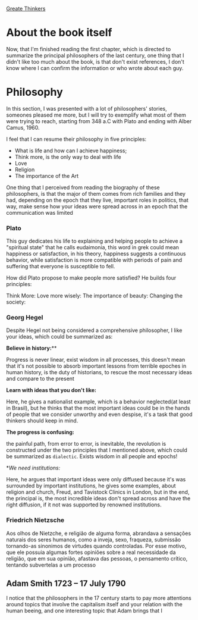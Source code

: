 [Greate Thinkers](https://www.amazon.com.br/Great-Thinkers-Simple-thinkers-improve/dp/0993538703)

# About the book itself

Now, that I'm finished reading the first chapter, which is directed to summarize the principal philosophers of the last century, one thing that I didn't like too much about the book, is that don't exist references, I don't know where I can confirm the information or who wrote about each guy.

# Philosophy

In this section, I was presented with a lot of philosophers' stories, someones pleased me more, but I will try to exemplify what most of them were trying to reach, starting from 348 a.C with Plato and ending with Alber Camus, 1960.

I feel that I can resume their philosophy in five principles:

- What is life and how can I achieve happiness;
- Think more, is the only way to deal with life
- Love
- Religion
- The importance of the Art

One thing that I perceived from reading the biography of these philosophers, is that the major of them comes from rich families and they had, depending on the epoch that they live, important roles in politics, that way, make sense how your ideas were spread across in an epoch that the communication was limited

### Plato

This guy dedicates his life to explaining and helping people to achieve a "spiritual state" that he calls eudaimonia, this word in grek could mean happiness or satisfaction, in his theory, happiness suggests a continuous behavior, while satisfaction is more compatible with periods of pain and suffering that everyone is susceptible to fell.

How did Plato propose to make people more satisfied? He builds four principles:

Think More:
Love more wisely:
The importance of beauty:
Changing the society:

### Georg Hegel

Despite Hegel not being considered a comprehensive philosopher, I like your ideas, which could be summarized as:

**Believe in history:****

Progress is never linear, exist wisdom in all processes, this doesn't mean that it's not possible to absorb important lessons from terrible epoches in human history, is the duty of historians, to rescue the most necessary ideas and compare to the present

**Learn with ideas that you don't like:**

Here, he gives a nationalist example, which is a behavior neglected(at least in Brasil), but he thinks that the most important ideas could be in the hands of people that we consider unworthy and even despise, it's a task that good thinkers should keep in mind.

**The progress is confusing:**

the painful path, from error to error, is inevitable, the revolution is constructed under the two principles that I mentioned above, which could be summarized as `dialectic`. Exists wisdom in all people and epochs!

**We need institutions:*

Here, he argues that important ideas were only diffused because it's was surrounded by important institutions, he gives some examples, about religion and church, Freud, and Tavistock Clinics in London, but in the end, the principal is, the most incredible ideas don't spread across and have the right diffusion, if it not was supported by renowned institutions.

### Friedrich Nietzsche

Aos olhos de Nietzche, e religião de alguma forma, abrandava a sensações naturais dos seres humanos, como a inveja, sexo, fraqueza, submissão tornando-as sinonimos de virtudes quando controladas. Por esse motivo, que ele possuia algumas fortes opiniões sobre a real necessidade da religião, que em sua opinião, afastava das pessoas, o pensamento crítico, tentando subvertelas a um processo 


## Adam Smith 1723 – 17 July 1790

I notice that the philosophers in the 17 century starts to pay more attentions around topics that involve the capitalism itself and your relation with the human beeing, and one interesting topic that Adam brings that I 
